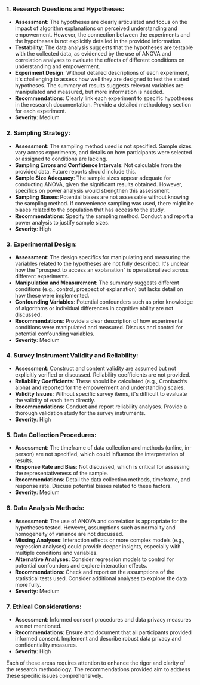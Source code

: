 ### 1. Research Questions and Hypotheses:
- **Assessment**: The hypotheses are clearly articulated and focus on the impact of algorithm explanations on perceived understanding and empowerment. However, the connection between the experiments and the hypotheses is not explicitly detailed in the provided information.
- **Testability**: The data analysis suggests that the hypotheses are testable with the collected data, as evidenced by the use of ANOVA and correlation analyses to evaluate the effects of different conditions on understanding and empowerment.
- **Experiment Design**: Without detailed descriptions of each experiment, it's challenging to assess how well they are designed to test the stated hypotheses. The summary of results suggests relevant variables are manipulated and measured, but more information is needed.
- **Recommendations**: Clearly link each experiment to specific hypotheses in the research documentation. Provide a detailed methodology section for each experiment.
- **Severity**: Medium

### 2. Sampling Strategy:
- **Assessment**: The sampling method used is not specified. Sample sizes vary across experiments, and details on how participants were selected or assigned to conditions are lacking.
- **Sampling Errors and Confidence Intervals**: Not calculable from the provided data. Future reports should include this.
- **Sample Size Adequacy**: The sample sizes appear adequate for conducting ANOVA, given the significant results obtained. However, specifics on power analysis would strengthen this assessment.
- **Sampling Biases**: Potential biases are not assessable without knowing the sampling method. If convenience sampling was used, there might be biases related to the population that has access to the study.
- **Recommendations**: Specify the sampling method. Conduct and report a power analysis to justify sample sizes.
- **Severity**: High

### 3. Experimental Design:
- **Assessment**: The design specifics for manipulating and measuring the variables related to the hypotheses are not fully described. It's unclear how the "prospect to access an explanation" is operationalized across different experiments.
- **Manipulation and Measurement**: The summary suggests different conditions (e.g., control, prospect of explanation) but lacks detail on how these were implemented.
- **Confounding Variables**: Potential confounders such as prior knowledge of algorithms or individual differences in cognitive ability are not discussed.
- **Recommendations**: Provide a clear description of how experimental conditions were manipulated and measured. Discuss and control for potential confounding variables.
- **Severity**: Medium

### 4. Survey Instrument Validity and Reliability:
- **Assessment**: Construct and content validity are assumed but not explicitly verified or discussed. Reliability coefficients are not provided.
- **Reliability Coefficients**: These should be calculated (e.g., Cronbach’s alpha) and reported for the empowerment and understanding scales.
- **Validity Issues**: Without specific survey items, it's difficult to evaluate the validity of each item directly.
- **Recommendations**: Conduct and report reliability analyses. Provide a thorough validation study for the survey instruments.
- **Severity**: High

### 5. Data Collection Procedures:
- **Assessment**: The timeframe of data collection and methods (online, in-person) are not specified, which could influence the interpretation of results.
- **Response Rate and Bias**: Not discussed, which is critical for assessing the representativeness of the sample.
- **Recommendations**: Detail the data collection methods, timeframe, and response rate. Discuss potential biases related to these factors.
- **Severity**: Medium

### 6. Data Analysis Methods:
- **Assessment**: The use of ANOVA and correlation is appropriate for the hypotheses tested. However, assumptions such as normality and homogeneity of variance are not discussed.
- **Missing Analyses**: Interaction effects or more complex models (e.g., regression analyses) could provide deeper insights, especially with multiple conditions and variables.
- **Alternative Analyses**: Consider regression models to control for potential confounders and explore interaction effects.
- **Recommendations**: Check and report on the assumptions of the statistical tests used. Consider additional analyses to explore the data more fully.
- **Severity**: Medium

### 7. Ethical Considerations:
- **Assessment**: Informed consent procedures and data privacy measures are not mentioned.
- **Recommendations**: Ensure and document that all participants provided informed consent. Implement and describe robust data privacy and confidentiality measures.
- **Severity**: High

Each of these areas requires attention to enhance the rigor and clarity of the research methodology. The recommendations provided aim to address these specific issues comprehensively.